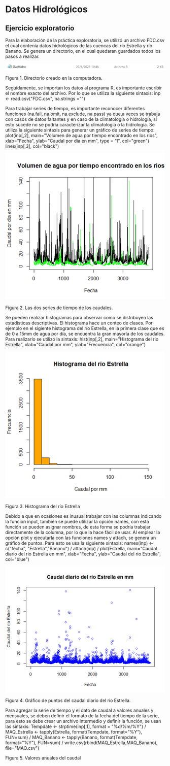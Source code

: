 # Datos Hidrológicos

## Ejercicio exploratorio

Para la elaboración de la práctica exploratoria, se utilizó un archivo FDC.csv el cual contenía datos hidrológicos de las cuencas del río Estrella y río Banano. Se genera un directorio, en el cual quedaran guardados todos los pasos a realizar.

![](Directorio.PNG)

Figura 1. Directorio creado en la computadora.

Seguidamente, se importan los datos al programa R, es importante escribir el nombre exacto del archivo. Por lo que se utiliza la siguiente sintaxis: inp <- read.csv("FDC.csv", na.strings ="")

Para trabajar series de tiempo, es importante reconocer diferentes funciones (na.fail, na.omit, na.exclude, na.pass) ya que,a veces se trabaja con casos de datos faltantes y en caso de la climatología o hidrología, si esto sucede no se podría caracterizar la climatología o la hidrología. Se utiliza la siguiente sintaxis para generar un gráfico de series de tiempo: plot(inp[,2], main="Volumen de agua por tiempo encontrado en los rios", xlab="Fecha", ylab="Caudal por dia en mm", type = "l", col="green")
lines(inp[,3], col="black")

![](Volumen.png)

Figura 2. Las dos series de tiempo de los caudales.

Se pueden realizar histogramas para observar como se distribuyen las estadísticas descriptivas. El histograma hace un conteo de clases. Por ejemplo en el sigiente histograma del río Estrella, en la primera clase que es de 0 a 15mm de agua por día, se encuentra la gran mayoría de los caudales. Para realizarlo se utilizó la sintaxis: hist(inp[,2], main="Histograma del rio Estrella", xlab="Caudal por mm", ylab="Frecuencia", col="orange")

![](Histograma.png)

Figura 3. Histograma del río Estrella

Debido a que en ocasiones es inusual trabajar con las columnas indicando la función input, también se puede utilizar la opción names, con esta función se pueden asignar nombres, de esta forma se podría trabajar directamente de la columna, por lo que la hace fácil de usar. Al emplear la opción plot y ejecutarla con las funciones names y attach, se genera un gráfico de puntos. Para esto se usa la siguiente sintaxis: 
names(inp) <- c("fecha", "Estrella","Banano") /
attach(inp) /
plot(Estrella, main="Caudal diario del rio Estrella en mm", xlab="Fecha", ylab="Caudal del rio Estrella", col="blue") 

![](grafpun.png)

Figura 4. Gráfico de puntos del caudal diario del río Estrella.

Para agregar la serie de tiempo y el dato de caudal a valores anuales y mensuales, se deben definir el formato de la fecha del tiempo de la serie, para esto se debe crear un archivo intermedio y definir la función, se usan las sintaxis: Tempdate <- strptime(inp[,1], format = "%d/%m/%Y") /
MAQ_Estrella <- tapply(Estrella, format(Tempdate, format="%Y"), FUN=sum) /
MAQ_Banano <- tapply(Banano, format(Tempdate, format="%Y"), FUN=sum) /
write.csv(rbind(MAQ_Estrella,MAQ_Banano), file="MAQ.csv")



Figura 5. Valores anuales del caudal





